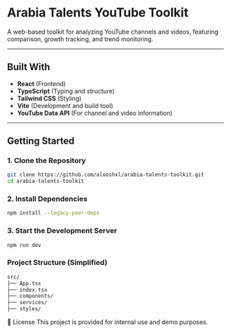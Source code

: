 # Arabia Talents YouTube Toolkit

A web-based toolkit for analyzing YouTube channels and videos, featuring comparison, growth tracking, and trend monitoring.


---

##  Built With

- **React** (Frontend)
- **TypeScript** (Typing and structure)
- **Tailwind CSS** (Styling)
- **Vite** (Development and build tool)
- **YouTube Data API** (For channel and video information)

---

##  Getting Started

### 1. Clone the Repository

```bash
git clone https://github.com/alooshxl/arabia-talents-toolkit.git
cd arabia-talents-toolkit
```

### 2. Install Dependencies
```bash
npm install --legacy-peer-deps
```

### 3. Start the Development Server
```bash
npm run dev
```

### Project Structure (Simplified)
```bash
src/
├── App.tsx
├── index.tsx
├── components/
├── services/
├── styles/
```

📄 License
This project is provided for internal use and demo purposes.
